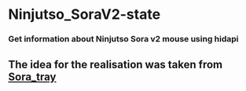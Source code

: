 # Ninjutso_SoraV2-state
### Get information about Ninjutso Sora v2 mouse using hidapi

## The idea for the realisation was taken from [Sora_tray](https://github.com/Fan4Metal/Sora_tray/)
